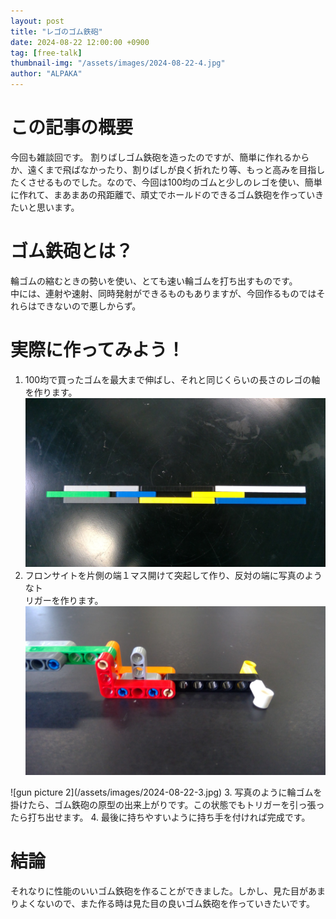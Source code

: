 ```yaml
---
layout: post
title: "レゴのゴム鉄砲"
date: 2024-08-22 12:00:00 +0900
tag: [free-talk]
thumbnail-img: "/assets/images/2024-08-22-4.jpg"
author: "ALPAKA"
---
```

# この記事の概要
今回も雑談回です。
割りばしゴム鉄砲を造ったのですが、簡単に作れるからか、遠くまで飛ばなかったり、割りばしが良く折れたり等、もっと高みを目指したくさせるものでした。なので、今回は100均のゴムと少しのレゴを使い、簡単に作れて、まあまあの飛距離で、頑丈でホールドのできるゴム鉄砲を作っていきたいと思います。  
# ゴム鉄砲とは？  
輪ゴムの縮むときの勢いを使い、とても速い輪ゴムを打ち出すものです。  
中には、連射や速射、同時発射ができるものもありますが、今回作るものではそれらはできないので悪しからず。  
# 実際に作ってみよう！  
1. 100均で買ったゴムを最大まで伸ばし、それと同じくらいの長さのレゴの軸を作ります。
![base of gun](/assets/images/2024-08-22-1.jpg)
2. フロンサイトを片側の端１マス開けて突起して作り、反対の端に写真のようなト  
リガーを作ります。
![gun picture 1](/assets/images/2024-08-22-2.jpg)
<p></p>
![gun picture 2](/assets/images/2024-08-22-3.jpg)
3. 写真のように輪ゴムを掛けたら、ゴム鉄砲の原型の出来上がりです。この状態でもトリガーを引っ張ったら打ち出せます。  
4. 最後に持ちやすいように持ち手を付ければ完成です。  

# 結論  
それなりに性能のいいゴム鉄砲を作ることができました。しかし、見た目があまりよくないので、また作る時は見た目の良いゴム鉄砲を作っていきたいです。
